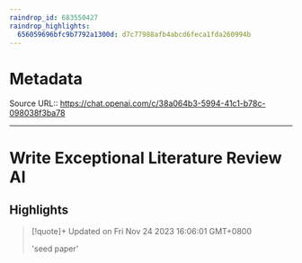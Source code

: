 ```yaml
---
raindrop_id: 683550427
raindrop_highlights:
  656059696bfc9b7792a1300d: d7c77988afb4abcd6feca1fda260994b
---
```


# Metadata
Source URL:: https://chat.openai.com/c/38a064b3-5994-41c1-b78c-098038f3ba78


---
# Write Exceptional Literature Review AI



## Highlights

> [!quote]+ Updated on Fri Nov 24 2023 16:06:01 GMT+0800
>
> &#39;seed paper&#39;
